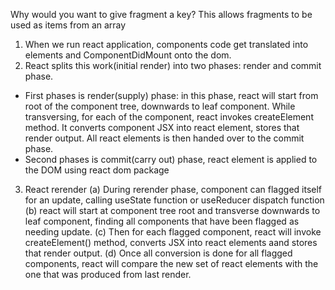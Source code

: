
Why would you want to give fragment a key?
This allows fragments to be used as items from an array

1. When we run react application, components code get translated into elements and ComponentDidMount onto the dom.
2. React splits this work(initial render) into two phases: render and commit phase.
- First phases is render(supply) phase: in this phase, react will start from root of the component tree, downwards to leaf component. While transversing, for each of the component, react invokes createElement method. It converts component JSX into react element, stores that render output. All react elements is then handed over to the commit phase.
- Second phases is commit(carry out) phase, react element is applied to the DOM using react dom package
3. React rerender
(a) During rerender phase, component can flagged itself for an update, calling useState function or useReducer dispatch function
(b) react will start at component tree root and transverse downwards to leaf component, finding all components that have been flagged as needing update.
(c) Then for each flagged component, react will invoke createElement() method, converts JSX into react elements aand stores that render output.
(d) Once all conversion is done for all flagged components, react will compare the new set of react elements with the one that was produced from last render.
